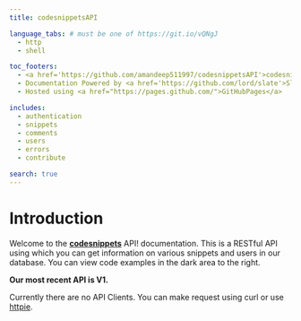 ```yaml
---
title: codesnippetsAPI

language_tabs: # must be one of https://git.io/vQNgJ
  - http
  - shell

toc_footers:
  - <a href='https://github.com/amandeep511997/codesnippetsAPI'>codesnippets API on Github</a>
  - Documentation Powered by <a href='https://github.com/lord/slate'>Slate</a>
  - Hosted using <a href="https://pages.github.com/">GitHubPages</a>

includes:
  - authentication
  - snippets
  - comments
  - users
  - errors
  - contribute

search: true
---
```


# Introduction

Welcome to the [**codesnippets**](https://codesnippets-org.herokuapp.com/) API! documentation. This is a RESTful API using which you can get information on various snippets and users in our database. You can view code examples in the dark area to the right.

<aside class="notice" style="font-weight: bold;"> 
Our most recent API is V1.
</aside>

Currently there are no API Clients. You can make request using curl or use [httpie](https://httpie.org/doc#installation).
